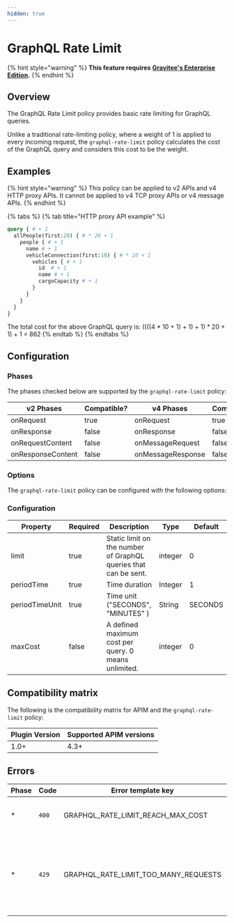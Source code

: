 ```yaml
---
hidden: true
---
```


# GraphQL Rate Limit

{% hint style="warning" %}
**This feature requires** [**Gravitee's Enterprise Edition**](../../4.6/overview/gravitee-apim-enterprise-edition/)**.**
{% endhint %}

## Overview

The GraphQL Rate Limit policy provides basic rate limiting for GraphQL queries.

Unlike a traditional rate-limiting policy, where a weight of 1 is applied to every incoming request, the `graphql-rate-limit` policy calculates the cost of the GraphQL query and considers this cost to be the weight.

## Examples

{% hint style="warning" %}
This policy can be applied to v2 APIs and v4 HTTP proxy APIs. It cannot be applied to v4 TCP proxy APIs or v4 message APIs.
{% endhint %}

{% tabs %}
{% tab title="HTTP proxy API example" %}
```graphql
query { # + 1
  allPeople(first:20) { # * 20 + 1
    people { # + 1
      name # + 1
      vehicleConnection(first:10) { # * 10 + 1
        vehicles { # + 1
          id  # + 1
          name # + 1
          cargoCapacity # + 1
        }
      }
    }
  }
}
```

The total cost for the above GraphQL query is: ((((4 \* 10 + 1) + 1) + 1) \* 20 + 1) + 1 = 862
{% endtab %}
{% endtabs %}

## Configuration

### Phases

The phases checked below are supported by the `graphql-rate-limit` policy:

<table data-full-width="false"><thead><tr><th width="209">v2 Phases</th><th width="139" data-type="checkbox">Compatible?</th><th width="208.41136671177264">v4 Phases</th><th data-type="checkbox">Compatible?</th></tr></thead><tbody><tr><td>onRequest</td><td>true</td><td>onRequest</td><td>true</td></tr><tr><td>onResponse</td><td>false</td><td>onResponse</td><td>false</td></tr><tr><td>onRequestContent</td><td>false</td><td>onMessageRequest</td><td>false</td></tr><tr><td>onResponseContent</td><td>false</td><td>onMessageResponse</td><td>false</td></tr></tbody></table>

### Options

The `graphql-rate-limit` policy can be configured with the following options:

### Configuration <a href="#user-content-configuration" id="user-content-configuration"></a>

<table><thead><tr><th width="165">Property</th><th width="100" data-type="checkbox">Required</th><th width="207">Description</th><th width="94">Type</th><th>Default</th></tr></thead><tbody><tr><td>limit</td><td>true</td><td>Static limit on the number of GraphQL queries that can be sent.</td><td>integer</td><td>0</td></tr><tr><td>periodTime</td><td>true</td><td>Time duration</td><td>Integer</td><td>1</td></tr><tr><td>periodTimeUnit</td><td>true</td><td>Time unit ("SECONDS", "MINUTES" )</td><td>String</td><td>SECONDS</td></tr><tr><td>maxCost</td><td>false</td><td>A defined maximum cost per query. 0 means unlimited.</td><td>integer</td><td>0</td></tr></tbody></table>

## Compatibility matrix

The following is the compatibility matrix for APIM and the `graphql-rate-limit` policy:

<table data-full-width="false"><thead><tr><th>Plugin Version</th><th>Supported APIM versions</th></tr></thead><tbody><tr><td>1.0+</td><td>4.3+</td></tr></tbody></table>

## Errors

<table><thead><tr><th width="108">Phase</th><th width="73">Code</th><th width="227">Error template key</th><th>Description</th></tr></thead><tbody><tr><td>*</td><td><code>400</code></td><td>GRAPHQL_RATE_LIMIT_REACH_MAX_COST</td><td>When the query reaches the max cost</td></tr><tr><td>*</td><td><code>429</code></td><td>GRAPHQL_RATE_LIMIT_TOO_MANY_REQUESTS</td><td>When too many requests have been made according to the rate limiting configuration</td></tr></tbody></table>
